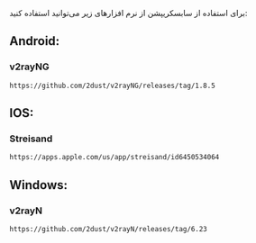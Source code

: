 
برای استفاده از سابسکریپشن از نرم افزارهای زیر می‌توانید استفاده کنید:


## Android:

  ### v2rayNG

    https://github.com/2dust/v2rayNG/releases/tag/1.8.5

## IOS:

  ### Streisand

    https://apps.apple.com/us/app/streisand/id6450534064

## Windows:

  ### v2rayN

    https://github.com/2dust/v2rayN/releases/tag/6.23
